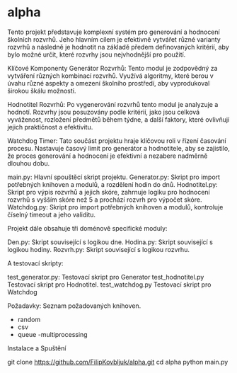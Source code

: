 # alpha

Tento projekt představuje komplexní systém pro generování a hodnocení školních rozvrhů. Jeho hlavním cílem je efektivně vytvářet různé varianty rozvrhů a následně je hodnotit na základě předem definovaných kritérií, aby bylo možné určit, které rozvrhy jsou nejvhodnější pro použití.

Klíčové Komponenty
Generátor Rozvrhů: Tento modul je zodpovědný za vytváření různých kombinací rozvrhů. Využívá algoritmy, které berou v úvahu různé aspekty a omezení školního prostředí, aby vyprodukoval širokou škálu možností.

Hodnotitel Rozvrhů: Po vygenerování rozvrhů tento modul je analyzuje a hodnotí. Rozvrhy jsou posuzovány podle kritérií, jako jsou celková vyváženost, rozložení předmětů během týdne, a další faktory, které ovlivňují jejich praktičnost a efektivitu.

Watchdog Timer: Tato součást projektu hraje klíčovou roli v řízení časování procesu. Nastavuje časový limit pro generátor a hodnotitele, aby se zajistilo, že proces generování a hodnocení je efektivní a nezabere nadměrně dlouhou dobu.



main.py: Hlavní spouštěcí skript projektu.
Generator.py: Skript pro import potřebných knihoven a modulů, a rozdělení hodin do dnů.
Hodnotitel.py: Skript pro výpis rozvrhů a jejich skóre, zahrnuje logiku pro hodnocení rozvrhů s vyšším skóre než 5 a prochází rozvrh pro výpočet skóre.
Watchdog.py: Skript pro import potřebných knihoven a modulů, kontroluje číselný timeout a jeho validitu.

Projekt dále obsahuje tři doménově specifické moduly:

Den.py: Skript související s logikou dne.
Hodina.py: Skript související s logikou hodiny.
Rozvrh.py: Skript související s logikou rozvrhu.

A testovací skripty:

test_generator.py: Testovací skript pro Generator
test_hodnotitel.py Testovací skript pro Hodnotitel.
test_watchdog.py Testovací skript pro Watchdog

Požadavky:
Seznam požadovaných knihoven.
- random
- csv
- queue
-multiprocessing

Instalace a Spuštění

git clone https://github.com/FilipKovbljuk/alpha.git
cd alpha
python main.py